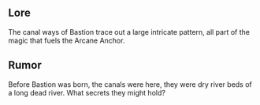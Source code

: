 ## Lore

The canal ways of Bastion trace out a large intricate pattern, all part of the magic that fuels the Arcane Anchor.

## Rumor

Before Bastion was born, the canals were here, they were dry river beds of a long dead river. What secrets they might hold?